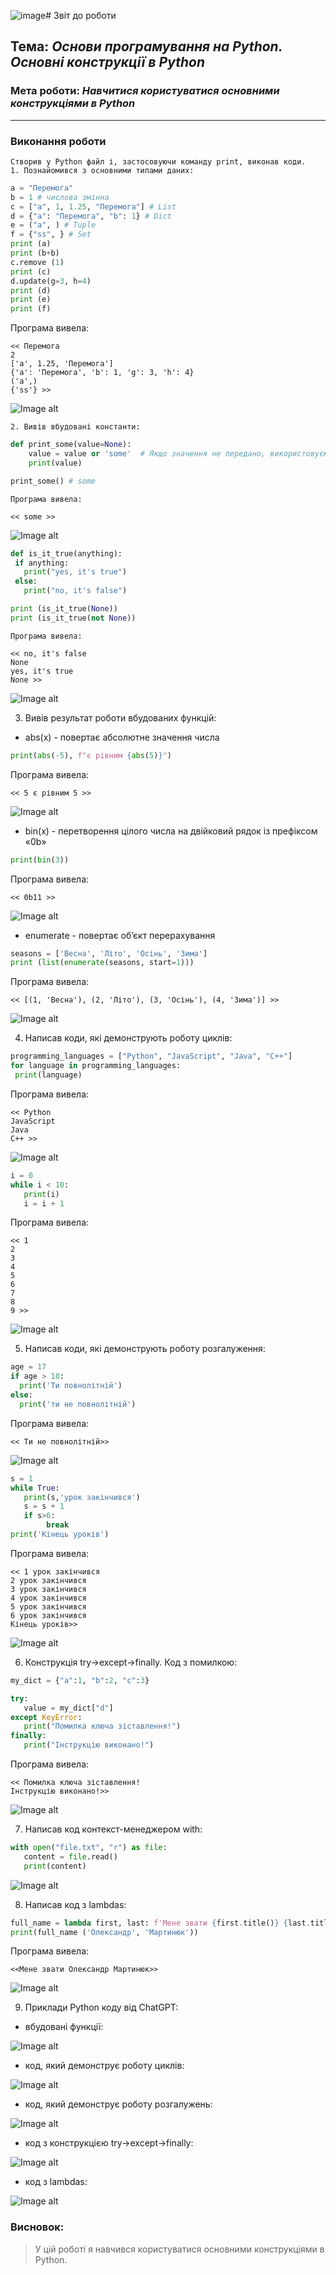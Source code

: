 ![image](https://github.com/OLexandr-Martyniuk/OLexandr-Martyniuk/assets/144240022/61376ab7-0abc-4b8c-bb7b-b6cbbe3aa390)# Звіт до роботи
## Тема: _Основи програмування на Python. Основні конструкції в Python_
### Мета роботи: _Навчитися користуватися основними конструкціями в Python_
---
### Виконання роботи
    Створив у Python файл і, застосовуючи команду print, виконав коди.
    1. Познайомився з основними типами даних:
```python
a = "Перемога"
b = 1 # числова змінна
c = ["a", 1, 1.25, "Перемога"] # List
d = {"a": "Перемога", "b": 1} # Dict
e = ("a", ) # Tuple
f = {"ss", } # Set
print (a)
print (b+b)
c.remove (1)
print (c)
d.update(g=3, h=4)
print (d)
print (e)
print (f)
```
   Програма вивела:
```text
<< Перемога
2
['a', 1.25, 'Перемога']
{'a': 'Перемога', 'b': 1, 'g': 3, 'h': 4}
('a',)
{'ss'} >>
```
![Image alt](https://github.com/OLexandr-Martyniuk/OLexandr-Martyniuk/raw/main/2_lab/screenshots/1.png)

    2. Вивів вбудовані константи:
```python
def print_some(value=None):
    value = value or 'some'  # Якщо значення не передано, використовуємо some.
    print(value)

print_some() # some
```
    Програма вивела:
```text
<< some >>
```
![Image alt](https://github.com/OLexandr-Martyniuk/OLexandr-Martyniuk/raw/main/2_lab/screenshots/2.png)

```python
def is_it_true(anything):
 if anything:
   print("yes, it's true")
 else:
   print("no, it's false")

print (is_it_true(None))
print (is_it_true(not None))
```
    Програма вивела:
```text
<< no, it's false
None
yes, it's true     
None >>
```
![Image alt](https://github.com/OLexandr-Martyniuk/OLexandr-Martyniuk/raw/main/2_lab/screenshots/3.png)

   3. Вивів результат роботи вбудованих функцій:
   - abs(x) - повертає абсолютне значення числа
  ```python
print(abs(-5), f"є рівним {abs(5)}")
```
   Програма вивела:
```text
<< 5 є рівним 5 >>
```
![Image alt](https://github.com/OLexandr-Martyniuk/OLexandr-Martyniuk/raw/main/2_lab/screenshots/4.png)

  - bin(x) - перетворення цілого числа на двійковий рядок із префіксом «0b»
  ```python
print(bin(3))
```
   Програма вивела:
```text
<< 0b11 >>
```
![Image alt](https://github.com/OLexandr-Martyniuk/OLexandr-Martyniuk/raw/main/2_lab/screenshots/5.png)

 - enumerate - повертає об’єкт перерахування
  ```python
seasons = ['Весна', 'Літо', 'Осінь', 'Зима']
print (list(enumerate(seasons, start=1)))
```
   Програма вивела:
```text
<< [(1, 'Весна'), (2, 'Літо'), (3, 'Осінь'), (4, 'Зима')] >>
```
![Image alt](https://github.com/OLexandr-Martyniuk/OLexandr-Martyniuk/raw/main/2_lab/screenshots/6.png)

   4.  Напиcав коди, які демонструють роботу циклів:
 ```python
programming_languages = ["Python", "JavaScript", "Java", "C++"]
for language in programming_languages:
  print(language)
```
   Програма вивела:
```text
<< Python
JavaScript
Java
C++ >>
```
![Image alt](https://github.com/OLexandr-Martyniuk/OLexandr-Martyniuk/raw/main/2_lab/screenshots/7.png)

 ```python
i = 0
while i < 10:
    print(i)
    i = i + 1
```
  Програма вивела:
```text
<< 1
2
3
4
5
6
7
8
9 >>
```
![Image alt](https://github.com/OLexandr-Martyniuk/OLexandr-Martyniuk/raw/main/2_lab/screenshots/8.png)

   5.  Напиcав коди, які демонструють роботу розгалуження:
 ```python
age = 17
if age > 18:
   print('Ти повнолітній')
else:
   print('ти не повнолітній')
```
   Програма вивела:
```text
<< Ти не повнолітній>>
```
![Image alt](https://github.com/OLexandr-Martyniuk/OLexandr-Martyniuk/raw/main/2_lab/screenshots/9.png)

 ```python
s = 1
while True:
    print(s,'урок закінчився')
    s = s + 1
    if s>6:
         break
print('Кінець уроків')
```
   Програма вивела:
```text
<< 1 урок закінчився
2 урок закінчився
3 урок закінчився
4 урок закінчився
5 урок закінчився
6 урок закінчився
Кінець уроків>>
```
![Image alt](https://github.com/OLexandr-Martyniuk/OLexandr-Martyniuk/raw/main/2_lab/screenshots/10.png)

   6.  Конструкція try->except->finally. Код з помилкою:
 ```python
my_dict = {"a":1, "b":2, "c":3}
 
try:
    value = my_dict["d"]
except KeyError:
    print("Помилка ключа зіставлення!")
finally:
    print("Інструкцію виконано!")
```
   Програма вивела:
```text
<< Помилка ключа зіставлення!
Інструкцію виконано!>>
```
![Image alt](https://github.com/OLexandr-Martyniuk/OLexandr-Martyniuk/raw/main/2_lab/screenshots/11.png)

   7.  Написав код контекст-мeнеджером with:
 ```python
with open("file.txt", "r") as file:
    content = file.read()
    print(content)
```
![Image alt](https://github.com/OLexandr-Martyniuk/OLexandr-Martyniuk/raw/main/2_lab/screenshots/12.png)
  
   8.  Написав код з lambdas:
 ```python
full_name = lambda first, last: f'Мене звати {first.title()} {last.title()}'
print(full_name ('Олександр', 'Мартинюк'))
```
   Програма вивела:
```text
<<Мене звати Олександр Мартинюк>>
```
![Image alt](https://github.com/OLexandr-Martyniuk/OLexandr-Martyniuk/raw/main/2_lab/screenshots/13.png)

   9.  Приклади Python коду від ChatGPT:
   - вбудовані функції:

  ![Image alt](https://github.com/OLexandr-Martyniuk/OLexandr-Martyniuk/raw/main/2_lab/screenshots/14.png)

   - код, який демонструє роботу циклів:
    
![Image alt](https://github.com/OLexandr-Martyniuk/OLexandr-Martyniuk/raw/main/2_lab/screenshots/15.png)

   - код, який демонструє роботу розгалужень:
    
![Image alt](https://github.com/OLexandr-Martyniuk/OLexandr-Martyniuk/raw/main/2_lab/screenshots/16.png)

   - код з конструкцією try->except->finally:
    
![Image alt](https://github.com/OLexandr-Martyniuk/OLexandr-Martyniuk/raw/main/2_lab/screenshots/17.png)

   - код з lambdas:
    
![Image alt](https://github.com/OLexandr-Martyniuk/OLexandr-Martyniuk/raw/main/2_lab/screenshots/18.png)

### Висновок: 
> У цій роботі я навчився користуватися основними конструкціями в Python.

